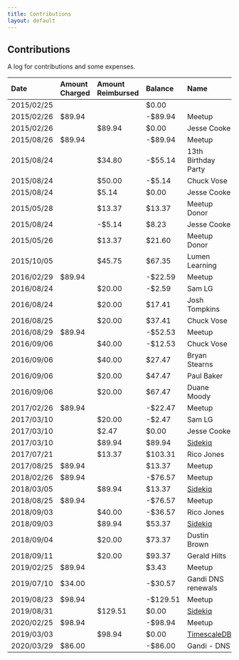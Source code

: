 ```yaml
---
title: Contributions
layout: default
---
```


## Contributions

A log for contributions and some expenses.

| Date       | Amount Charged | Amount Reimbursed | Balance   | Name                                         |
| :--------- | :------------- | :---------------- | :-------- | :------------------------------------------- |
| 2015/02/25 |                |                   | $0.00     |                                              |
| 2015/02/26 | $89.94         |                   | -$89.94   | Meetup                                       |
| 2015/02/26 |                | $89.94            | $0.00     | Jesse Cooke                                  |
| 2015/08/26 | $89.94         |                   | -$89.94   | Meetup                                       |
| 2015/08/24 |                | $34.80            | -$55.14   | 13th Birthday Party                          |
| 2015/08/24 |                | $50.00            | -$5.14    | Chuck Vose                                   |
| 2015/08/24 |                | $5.14             | $0.00     | Jesse Cooke                                  |
| 2015/05/28 |                | $13.37            | $13.37    | Meetup Donor                                 |
| 2015/08/24 |                | -$5.14            | $8.23     | Jesse Cooke                                  |
| 2015/05/26 |                | $13.37            | $21.60    | Meetup Donor                                 |
| 2015/10/05 |                | $45.75            | $67.35    | Lumen Learning                               |
| 2016/02/29 | $89.94         |                   | -$22.59   | Meetup                                       |
| 2016/08/24 |                | $20.00            | -$2.59    | Sam LG                                       |
| 2016/08/24 |                | $20.00            | $17.41    | Josh Tompkins                                |
| 2016/08/25 |                | $20.00            | $37.41    | Chuck Vose                                   |
| 2016/08/29 | $89.94         |                   | -$52.53   | Meetup                                       |
| 2016/09/06 |                | $40.00            | -$12.53   | Chuck Vose                                   |
| 2016/09/06 |                | $40.00            | $27.47    | Bryan Stearns                                |
| 2016/09/06 |                | $20.00            | $47.47    | Paul Baker                                   |
| 2016/09/06 |                | $20.00            | $67.47    | Duane Moody                                  |
| 2017/02/26 | $89.94         |                   | -$22.47   | Meetup                                       |
| 2017/03/10 |                | $20.00            | -$2.47    | Sam LG                                       |
| 2017/03/10 |                | $2.47             | $0.00     | Jesse Cooke                                  |
| 2017/03/10 |                | $89.94            | $89.94    | [Sidekiq](http://sidekiq.org/)               |
| 2017/07/21 |                | $13.37            | $103.31   | Rico Jones                                   |
| 2017/08/25 | $89.94         |                   | $13.37    | Meetup                                       |
| 2018/02/26 | $89.94         |                   | -$76.57   | Meetup                                       |
| 2018/03/05 |                | $89.94            | $13.37    | [Sidekiq](http://sidekiq.org/)               |
| 2018/08/25 | $89.94         |                   | -$76.57   | Meetup                                       |
| 2018/09/03 |                | $40.00            | -$36.57   | Rico Jones                                   |
| 2018/09/03 |                | $89.94            | $53.37    | [Sidekiq](http://sidekiq.org/)               |
| 2018/09/04 |                | $20.00            | $73.37    | Dustin Brown                                 |
| 2018/09/11 |                | $20.00            | $93.37    | Gerald Hilts                                 |
| 2019/02/25 | $89.94         |                   | $3.43     | Meetup                                       |
| 2019/07/10 | $34.00         |                   | -$30.57   | Gandi DNS renewals                           |
| 2019/08/23 | $98.94         |                   | -$129.51  | Meetup                                       |
| 2019/08/31 |                | $129.51           | $0.00     | [Sidekiq](http://sidekiq.org/)               |
| 2020/02/25 | $98.94         |                   | -$98.94   | Meetup                                       |
| 2019/03/03 |                | $98.94            | $0.00     | [TimescaleDB](https://www.timescale.com)     |
| 2020/03/29 | $86.00         |                   | -$86.00   | Gandi - DNS                                  |
